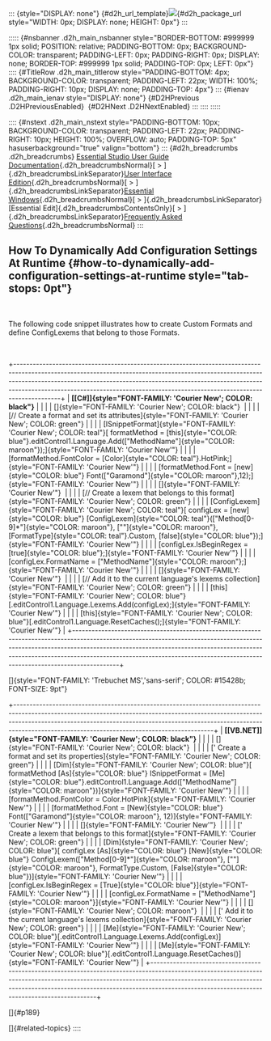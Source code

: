 ::: {style="DISPLAY: none"}
[](ms-xhelp:///?Id=d2h_url_template){#d2h_url_template}![](!package_url!){#d2h_package_url style="WIDTH: 0px; DISPLAY: none; HEIGHT: 0px"}
:::

::::: {#nsbanner .d2h_main_nsbanner style="BORDER-BOTTOM: #999999 1px solid; POSITION: relative; PADDING-BOTTOM: 0px; BACKGROUND-COLOR: transparent; PADDING-LEFT: 0px; PADDING-RIGHT: 0px; DISPLAY: none; BORDER-TOP: #999999 1px solid; PADDING-TOP: 0px; LEFT: 0px"}
:::: {#TitleRow .d2h_main_titlerow style="PADDING-BOTTOM: 4px; BACKGROUND-COLOR: transparent; PADDING-LEFT: 22px; WIDTH: 100%; PADDING-RIGHT: 10px; DISPLAY: none; PADDING-TOP: 4px"}
::: {#ienav .d2h_main_ienav style="DISPLAY: none"}
[](ms-xhelp:///?Id=22283028-40a2-4573-a57b-4c4e872d7595){#D2HPrevious .D2HPreviousEnabled}  [](ms-xhelp:///?Id=1096b7fa-542b-4cb0-8514-1c19a006891f){#D2HNext .D2HNextEnabled}
:::
::::
:::::

:::: {#nstext .d2h_main_nstext style="PADDING-BOTTOM: 10px; BACKGROUND-COLOR: transparent; PADDING-LEFT: 22px; PADDING-RIGHT: 10px; HEIGHT: 100%; OVERFLOW: auto; PADDING-TOP: 5px" hasuserbackground="true" valign="bottom"}
::: {#d2h_breadcrumbs .d2h_breadcrumbs}
[Essential Studio User Guide Documentation](ms-xhelp:///?Id=12457748-09e3-4d74-a240-8e049cedf030){.d2h_breadcrumbsNormal}[ \> ]{.d2h_breadcrumbsLinkSeparator}[User Interface Edition](ms-xhelp:///?Id=c29296b7-531c-413b-a0ec-488ca1f7f669){.d2h_breadcrumbsNormal}[ \> ]{.d2h_breadcrumbsLinkSeparator}[Essential Windows](ms-xhelp:///?Id=e60759d8-47a4-4570-9d7a-16a68d63f2ea){.d2h_breadcrumbsNormal}[ \> ]{.d2h_breadcrumbsLinkSeparator}[Essential Edit]{.d2h_breadcrumbsContentsOnly}[ \> ]{.d2h_breadcrumbsLinkSeparator}[Frequently Asked Questions](ms-xhelp:///?Id=172af5c9-ec0f-43e6-8f45-f7e19f885c88){.d2h_breadcrumbsNormal}
:::

## How To Dynamically Add Configuration Settings At Runtime {#how-to-dynamically-add-configuration-settings-at-runtime style="tab-stops: 0pt"}

 

The following code snippet illustrates how to create Custom Formats and define ConfigLexems that belong to those Formats.

 

+--------------------------------------------------------------------------------------------------------------------------------------------------------------------------------------------------------------------------------------------------------------------------------------------------------------------------------------+
| **[\[C#\]]{style="FONT-FAMILY: 'Courier New'; COLOR: black"}**                                                                                                                                                                                                                                                                       |
|                                                                                                                                                                                                                                                                                                                                      |
| []{style="FONT-FAMILY: 'Courier New'; COLOR: black"}                                                                                                                                                                                                                                                                                 |
|                                                                                                                                                                                                                                                                                                                                      |
| [// Create a format and set its attributes]{style="FONT-FAMILY: 'Courier New'; COLOR: green"}                                                                                                                                                                                                                                        |
|                                                                                                                                                                                                                                                                                                                                      |
| [ISnippetFormat]{style="FONT-FAMILY: 'Courier New'; COLOR: teal"}[ formatMethod = [this]{style="COLOR: blue"}.editControl1.Language.Add([\"MethodName\"]{style="COLOR: maroon"});]{style="FONT-FAMILY: 'Courier New'"}                                                                                                               |
|                                                                                                                                                                                                                                                                                                                                      |
| [formatMethod.FontColor = [Color]{style="COLOR: teal"}.HotPink;]{style="FONT-FAMILY: 'Courier New'"}                                                                                                                                                                                                                                 |
|                                                                                                                                                                                                                                                                                                                                      |
| [formatMethod.Font = [new]{style="COLOR: blue"} Font([\"Garamond\"]{style="COLOR: maroon"},12);]{style="FONT-FAMILY: 'Courier New'"}                                                                                                                                                                                                 |
|                                                                                                                                                                                                                                                                                                                                      |
| []{style="FONT-FAMILY: 'Courier New'"}                                                                                                                                                                                                                                                                                               |
|                                                                                                                                                                                                                                                                                                                                      |
| [// Create a lexem that belongs to this format]{style="FONT-FAMILY: 'Courier New'; COLOR: green"}                                                                                                                                                                                                                                    |
|                                                                                                                                                                                                                                                                                                                                      |
| [ConfigLexem]{style="FONT-FAMILY: 'Courier New'; COLOR: teal"}[ configLex = [new]{style="COLOR: blue"} [ConfigLexem]{style="COLOR: teal"}([\"Method\[0-9\]\*\"]{style="COLOR: maroon"}, [\"\"]{style="COLOR: maroon"}, [FormatType]{style="COLOR: teal"}.Custom, [false]{style="COLOR: blue"});]{style="FONT-FAMILY: 'Courier New'"} |
|                                                                                                                                                                                                                                                                                                                                      |
| [configLex.IsBeginRegex = [true]{style="COLOR: blue"};]{style="FONT-FAMILY: 'Courier New'"}                                                                                                                                                                                                                                          |
|                                                                                                                                                                                                                                                                                                                                      |
| [configLex.FormatName = [\"MethodName\"]{style="COLOR: maroon"};]{style="FONT-FAMILY: 'Courier New'"}                                                                                                                                                                                                                                |
|                                                                                                                                                                                                                                                                                                                                      |
| []{style="FONT-FAMILY: 'Courier New'"}                                                                                                                                                                                                                                                                                               |
|                                                                                                                                                                                                                                                                                                                                      |
| [// Add it to the current language\'s lexems collection]{style="FONT-FAMILY: 'Courier New'; COLOR: green"}                                                                                                                                                                                                                           |
|                                                                                                                                                                                                                                                                                                                                      |
| [this]{style="FONT-FAMILY: 'Courier New'; COLOR: blue"}[.editControl1.Language.Lexems.Add(configLex);]{style="FONT-FAMILY: 'Courier New'"}                                                                                                                                                                                           |
|                                                                                                                                                                                                                                                                                                                                      |
| [this]{style="FONT-FAMILY: 'Courier New'; COLOR: blue"}[.editControl1.Language.ResetCaches();]{style="FONT-FAMILY: 'Courier New'"}                                                                                                                                                                                                   |
+--------------------------------------------------------------------------------------------------------------------------------------------------------------------------------------------------------------------------------------------------------------------------------------------------------------------------------------+

[]{style="FONT-FAMILY: 'Trebuchet MS','sans-serif'; COLOR: #15428b; FONT-SIZE: 9pt"} 

+-------------------------------------------------------------------------------------------------------------------------------------------------------------------------------------------------------------------------------------------------------------------------------------------------------+
| **[\[VB.NET\]]{style="FONT-FAMILY: 'Courier New'; COLOR: black"}**                                                                                                                                                                                                                                    |
|                                                                                                                                                                                                                                                                                                       |
| []{style="FONT-FAMILY: 'Courier New'; COLOR: black"}                                                                                                                                                                                                                                                  |
|                                                                                                                                                                                                                                                                                                       |
| [\' Create a format and set its properties]{style="FONT-FAMILY: 'Courier New'; COLOR: green"}                                                                                                                                                                                                         |
|                                                                                                                                                                                                                                                                                                       |
| [Dim]{style="FONT-FAMILY: 'Courier New'; COLOR: blue"}[ formatMethod [As]{style="COLOR: blue"} ISnippetFormat = [Me]{style="COLOR: blue"}.editControl1.Language.Add([\"MethodName\"]{style="COLOR: maroon"})]{style="FONT-FAMILY: 'Courier New'"}                                                     |
|                                                                                                                                                                                                                                                                                                       |
| [formatMethod.FontColor = Color.HotPink]{style="FONT-FAMILY: 'Courier New'"}                                                                                                                                                                                                                          |
|                                                                                                                                                                                                                                                                                                       |
| [formatMethod.Font = [New]{style="COLOR: blue"} Font([\"Garamond\"]{style="COLOR: maroon"}, 12)]{style="FONT-FAMILY: 'Courier New'"}                                                                                                                                                                  |
|                                                                                                                                                                                                                                                                                                       |
| []{style="FONT-FAMILY: 'Courier New'"}                                                                                                                                                                                                                                                                |
|                                                                                                                                                                                                                                                                                                       |
| [\' Create a lexem that belongs to this format]{style="FONT-FAMILY: 'Courier New'; COLOR: green"}                                                                                                                                                                                                     |
|                                                                                                                                                                                                                                                                                                       |
| [Dim]{style="FONT-FAMILY: 'Courier New'; COLOR: blue"}[ configLex [As]{style="COLOR: blue"} [New]{style="COLOR: blue"} ConfigLexem([\"Method\[0-9\]\*\"]{style="COLOR: maroon"}, [\"\"]{style="COLOR: maroon"}, FormatType.Custom, [False]{style="COLOR: blue"})]{style="FONT-FAMILY: 'Courier New'"} |
|                                                                                                                                                                                                                                                                                                       |
| [configLex.IsBeginRegex = [True]{style="COLOR: blue"}]{style="FONT-FAMILY: 'Courier New'"}                                                                                                                                                                                                            |
|                                                                                                                                                                                                                                                                                                       |
| [configLex.FormatName = [\"MethodName\"]{style="COLOR: maroon"}]{style="FONT-FAMILY: 'Courier New'"}                                                                                                                                                                                                  |
|                                                                                                                                                                                                                                                                                                       |
| []{style="FONT-FAMILY: 'Courier New'; COLOR: maroon"}                                                                                                                                                                                                                                                 |
|                                                                                                                                                                                                                                                                                                       |
| [\' Add it to the current language\'s lexems collection]{style="FONT-FAMILY: 'Courier New'; COLOR: green"}                                                                                                                                                                                            |
|                                                                                                                                                                                                                                                                                                       |
| [Me]{style="FONT-FAMILY: 'Courier New'; COLOR: blue"}[.editControl1.Language.Lexems.Add(configLex)]{style="FONT-FAMILY: 'Courier New'"}                                                                                                                                                               |
|                                                                                                                                                                                                                                                                                                       |
| [Me]{style="FONT-FAMILY: 'Courier New'; COLOR: blue"}[.editControl1.Language.ResetCaches()]{style="FONT-FAMILY: 'Courier New'"}                                                                                                                                                                       |
+-------------------------------------------------------------------------------------------------------------------------------------------------------------------------------------------------------------------------------------------------------------------------------------------------------+

[]{#p189} 

[]{#related-topics}
::::
